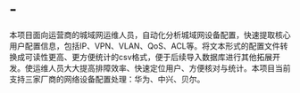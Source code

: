 # -
本项目面向运营商的城域网运维人员，自动化分析城域网设备配置，快速提取核心用户配置信息，包括IP、VPN、VLAN、QoS、ACL等。将文本形式的配置文件转换成可读性更高、更方便统计的csv格式，便于后续导入数据库进行其他拓展开发。使运维人员大大提高排障效率、快速定位用户、方便核对与统计。本项目当前支持三家厂商的网络设备配置处理：华为、中兴、贝尔。
